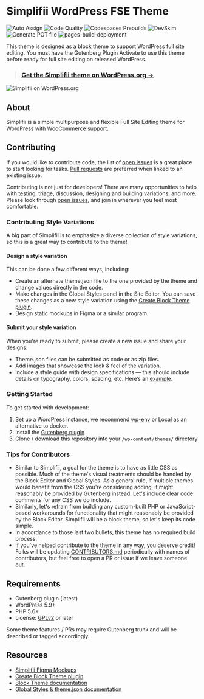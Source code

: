 # Simplifii WordPress FSE Theme

![Auto Assign](https://github.com/leogopal/simplifii/actions/workflows/auto-assign.yml/badge.svg) ![Code Quality](https://github.com/leogopal/simplifii/actions/workflows/lint.yml/badge.svg) ![Codespaces Prebuilds](https://github.com/leogopal/simplifii/actions/workflows/codespaces/create_codespaces_prebuilds/badge.svg) ![DevSkim](https://github.com/leogopal/simplifii/actions/workflows/devskim.yml/badge.svg) ![Generate POT file](https://github.com/leogopal/simplifii/actions/workflows/pot.yml/badge.svg) ![pages-build-deployment](https://github.com/leogopal/simplifii/actions/workflows/pages/pages-build-deployment/badge.svg)

This theme is designed as a block theme to support WordPress full site editing. You must have the Gutenberg Plugin Activate to use this theme before ready for full site editing on released WordPress.

> ### [**Get the Simplifii theme on WordPress.org →**](https://wordpress.org/themes/simplifii/)

![Simplifii on WordPress.org](https://user-images.githubusercontent.com/4948323/187800730-b4e58dda-c100-4e3d-892d-d58d79631c91.png)

## About

Simplifii is a simple multipurpose and flexible Full Site Editing theme for WordPress with WooCommerce support.

## Contributing

If you would like to contribute code, the list of [open issues](https://github.com/leogopal/simplifii/issues) is a great place to start looking for tasks. [Pull requests](https://github.com/leogopal/simplifii/pulls) are preferred when linked to an existing issue.

Contributing is not just for developers! There are many opportunities to help with [testing](#getting-started), triage, discussion, designing and building variations, and more. Please look through [open issues](https://github.com/leogopal/simplifii/issues), and join in wherever you feel most comfortable.

### Contributing Style Variations

A big part of Simplifii is to emphasize a diverse collection of style variations, so this is a great way to contribute to the theme!

#### Design a style variation

This can be done a few different ways, including:

*   Create an alternate theme.json file to the one provided by the theme and change values directly in the code.
*   Make changes in the Global Styles panel in the Site Editor. You can save these changes as a new style variation using the [Create Block Theme plugin](https://wordpress.org/plugins/create-block-theme/).
*   Design static mockups in Figma or a similar program.

#### Submit your style variation

When you're ready to submit, please create a new issue and share your designs:

*   Theme.json files can be submitted as code or as zip files.
*   Add images that showcase the look & feel of the variation.
*   Include a style guide with design specifications — this should include details on typography, colors, spacing, etc. Here’s an [example](https://www.figma.com/community/file/1136340417938880987).

### Getting Started

To get started with development:

1.  Set up a WordPress instance, we recommend [wp-env](https://developer.wordpress.org/block-editor/handbook/tutorials/devenv/) or [Local](https://localwp.com/) as an alternative to docker.
2.  Install the [Gutenberg plugin](https://wordpress.org/plugins/gutenberg/)
3.  Clone / download this repository into your `/wp-content/themes/` directory

### Tips for Contributors

*   Similar to Simplifii, a goal for the theme is to have as little CSS as possible. Much of the theme's visual treatments should be handled by the Block Editor and Global Styles. As a general rule, if multiple themes would benefit from the CSS you're considering adding, it might reasonably be provided by Gutenberg instead. Let's include clear code comments for any CSS we do include.
*   Similarly, let's refrain from building any custom-built PHP or JavaScript-based workarounds for functionality that might reasonably be provided by the Block Editor. Simplifii will be a block theme, so let's keep its code simple.
*   In accordance to those last two bullets, this theme has no required build process.
*   If you've helped contribute to the theme in any way, you deserve credit! Folks will be updating [CONTRIBUTORS.md](CONTRIBUTORS.md) periodically with names of contributors, but feel free to open a PR or issue if we leave someone out.

## Requirements

*   Gutenberg plugin (latest)
*   WordPress 5.9+
*   PHP 5.6+
*   License: [GPLv2](http://www.gnu.org/licenses/gpl-2.0.html) or later

Some theme features / PRs may require Gutenberg trunk and will be described or tagged accordingly.

## Resources

*   [Simplifii Figma Mockups](https://www.figma.com/community/file/1139275543113752375)
*   [Create Block Theme plugin](https://github.com/WordPress/create-block-theme)
*   [Block Theme documentation](https://developer.wordpress.org/block-editor/how-to-guides/themes/block-theme-overview)
*   [Global Styles & theme.json documentation](https://developer.wordpress.org/block-editor/how-to-guides/themes/theme-json/)
